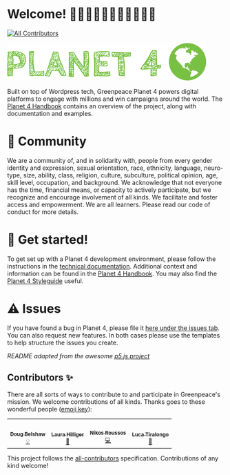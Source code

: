 # Welcome! 👋👋🏿👋🏽👋🏻👋🏾👋🏼
<!-- ALL-CONTRIBUTORS-BADGE:START - Do not remove or modify this section -->
[![All Contributors](https://img.shields.io/badge/all_contributors-4-orange.svg?style=flat-square)](#contributors-)
<!-- ALL-CONTRIBUTORS-BADGE:END -->

![Planet4](./planet4.png)

Built on top of Wordpress tech, Greenpeace Planet 4 powers digital platforms to engage with millions and win campaigns around the world. The [Planet 4 Handbook](https://planet4.greenpeace.org/) contains an overview of the project, along with documentation and examples.

# 👥 Community
We are a community of, and in solidarity with, people from every gender identity and expression, sexual orientation, race, ethnicity, language, neuro-type, size, ability, class, religion, culture, subculture, political opinion, age, skill level, occupation, and background. We acknowledge that not everyone has the time, financial means, or capacity to actively participate, but we recognize and encourage involvement of all kinds. We facilitate and foster access and empowerment. We are all learners.
Please read our code of conduct for more details.

# 🤖 Get started!
To get set up with a Planet 4 development environment, please follow the instructions in the [technical documentation](https://support.greenpeace.org/planet4/development/installation). Additional context and information can be found in the [Planet 4 Handbook](https://planet4.greenpeace.org/). You may also find the [Planet 4 Styleguide](https://planet4.greenpeace.org/styleguide/) useful.

# ⚠️ Issues
If you have found a bug in Planet 4, please file it [here under the issues tab](https://github.com/greenpeace/planet4/issues). You can also request new features. In both cases please use the templates to help structure the issues you create.

*README adapted from the awesome [p5.js project](https://github.com/processing/p5.js)*

## Contributors ✨
There are all sorts of ways to contribute to and participate in Greenpeace's mission. We welcome contributions of all kinds. 
Thanks goes to these wonderful people ([emoji key](https://allcontributors.org/docs/en/emoji-key)):

<!-- ALL-CONTRIBUTORS-LIST:START - Do not remove or modify this section -->
<!-- prettier-ignore-start -->
<!-- markdownlint-disable -->
<table>
  <tr>
    <td align="center"><a href="http://dougbelshaw.com"><img src="https://avatars1.githubusercontent.com/u/2429426?v=4" width="100px;" alt=""/><br /><sub><b>Doug Belshaw</b></sub></a><br /><a href="#example-dajbelshaw" title="Examples">💡</a></td>
    <td align="center"><a href="http://www.laurahilliger.com"><img src="https://avatars0.githubusercontent.com/u/539017?v=4" width="100px;" alt=""/><br /><sub><b>Laura Hilliger</b></sub></a><br /><a href="#ideas-LauraHilliger" title="Ideas, Planning, & Feedback">🤔</a></td>
    <td align="center"><a href="https://roussos.cc"><img src="https://avatars1.githubusercontent.com/u/939357?v=4" width="100px;" alt=""/><br /><sub><b>Nikos Roussos</b></sub></a><br /><a href="https://github.com/greenpeace/planet4/commits?author=comzeradd" title="Code">💻</a></td>
    <td align="center"><a href="http://about.me/ilbrizzo"><img src="https://avatars0.githubusercontent.com/u/19947754?v=4" width="100px;" alt=""/><br /><sub><b>Luca Tiralongo</b></sub></a><br /><a href="#talk-IlBrizzo" title="Talks">📢</a></td>
  </tr>
</table>

<!-- markdownlint-enable -->
<!-- prettier-ignore-end -->
<!-- ALL-CONTRIBUTORS-LIST:END -->

This project follows the [all-contributors](https://github.com/all-contributors/all-contributors) specification. Contributions of any kind welcome!
